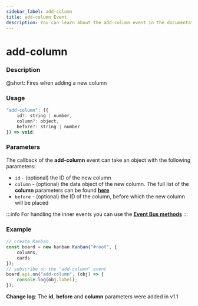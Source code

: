 ```yaml
---
sidebar_label: add-column
title: add-column Event
description: You can learn about the add-column event in the documentation of the DHTMLX JavaScript Kanban library. Browse developer guides and API reference, try out code examples and live demos, and download a free 30-day evaluation version of DHTMLX Kanban.
---
```


# add-column

### Description

@short: Fires when adding a new column

### Usage

~~~jsx {}
"add-column": ({
	id?: string | number,
	column?: object,
	before?: string | number
}) => void;
~~~

### Parameters

The callback of the **add-column** event can take an object with the following parameters:

- `id` - (optional) the ID of the new column 
- `column` - (optional) the data object of the new column. The full list of the **column** parameters can be found [**here**](api/config/js_kanban_columns_config.md) 
- `before` - (optional) the ID of the column, before which the new column will be placed

:::info
For handling the inner events you can use the [**Event Bus methods**](api/api_overview.md/#event-bus-methods)
:::

### Example

~~~jsx {7-9}
// create Kanban
const board = new kanban.Kanban("#root", {
	columns,
	cards
});
// subscribe on the "add-column" event
board.api.on("add-column", (obj) => {
	console.log(obj.label);
});
~~~

**Change log**: The **id**, **before** and **column** parameters were added in v1.1